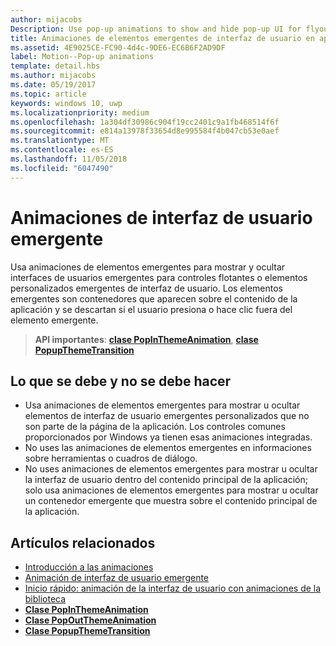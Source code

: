 ```yaml
---
author: mijacobs
Description: Use pop-up animations to show and hide pop-up UI for flyouts or custom pop-up UI elements. Pop-up elements are containers that appear over the app's content and are dismissed if the user taps or clicks outside of the pop-up element.
title: Animaciones de elementos emergentes de interfaz de usuario en aplicaciones para UWP
ms.assetid: 4E9025CE-FC90-4d4c-9DE6-EC6B6F2AD9DF
label: Motion--Pop-up animations
template: detail.hbs
ms.author: mijacobs
ms.date: 05/19/2017
ms.topic: article
keywords: windows 10, uwp
ms.localizationpriority: medium
ms.openlocfilehash: 1a304df30986c904f19cc2401c9a1fb468514f6f
ms.sourcegitcommit: e814a13978f33654d8e995584f4b047cb53e0aef
ms.translationtype: MT
ms.contentlocale: es-ES
ms.lasthandoff: 11/05/2018
ms.locfileid: "6047490"
---
```

# <a name="pop-up-ui-animations"></a>Animaciones de interfaz de usuario emergente



Usa animaciones de elementos emergentes para mostrar y ocultar interfaces de usuarios emergentes para controles flotantes o elementos personalizados emergentes de interfaz de usuario. Los elementos emergentes son contenedores que aparecen sobre el contenido de la aplicación y se descartan si el usuario presiona o hace clic fuera del elemento emergente.

> **API importantes**: [**clase PopInThemeAnimation**](https://msdn.microsoft.com/library/windows/apps/br210383), [**clase PopupThemeTransition**](https://msdn.microsoft.com/library/windows/apps/hh969172)


## <a name="dos-and-donts"></a>Lo que se debe y no se debe hacer


-   Usa animaciones de elementos emergentes para mostrar u ocultar elementos de interfaz de usuario emergentes personalizados que no son parte de la página de la aplicación. Los controles comunes proporcionados por Windows ya tienen esas animaciones integradas.
-   No uses las animaciones de elementos emergentes en informaciones sobre herramientas o cuadros de diálogo.
-   No uses animaciones de elementos emergentes para mostrar u ocultar la interfaz de usuario dentro del contenido principal de la aplicación; solo usa animaciones de elementos emergentes para mostrar u ocultar un contenedor emergente que muestra sobre el contenido principal de la aplicación.

## <a name="related-articles"></a>Artículos relacionados

* [Introducción a las animaciones](https://msdn.microsoft.com/library/windows/apps/mt187350)
* [Animación de interfaz de usuario emergente](https://msdn.microsoft.com/library/windows/apps/xaml/jj649433)
* [Inicio rápido: animación de la interfaz de usuario con animaciones de la biblioteca](https://msdn.microsoft.com/library/windows/apps/xaml/hh452703)
* [**Clase PopInThemeAnimation**](https://msdn.microsoft.com/library/windows/apps/br210383)
* [**Clase PopOutThemeAnimation**](https://msdn.microsoft.com/library/windows/apps/br210391)
* [**Clase PopupThemeTransition**](https://msdn.microsoft.com/library/windows/apps/hh969172)

 

 




